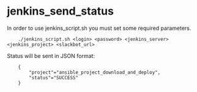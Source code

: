# jenkins_send_status

In order to use jenkins_script.sh you must set some required parameters.


        ./jenkins_script.sh <login> <password> <jenkins_server> <jenkins_project> <slackbot_url>

Status will be sent in JSON format:

        {
            "project"="ansible_project_download_and_deploy", 
            "status"="SUCCESS"
        }